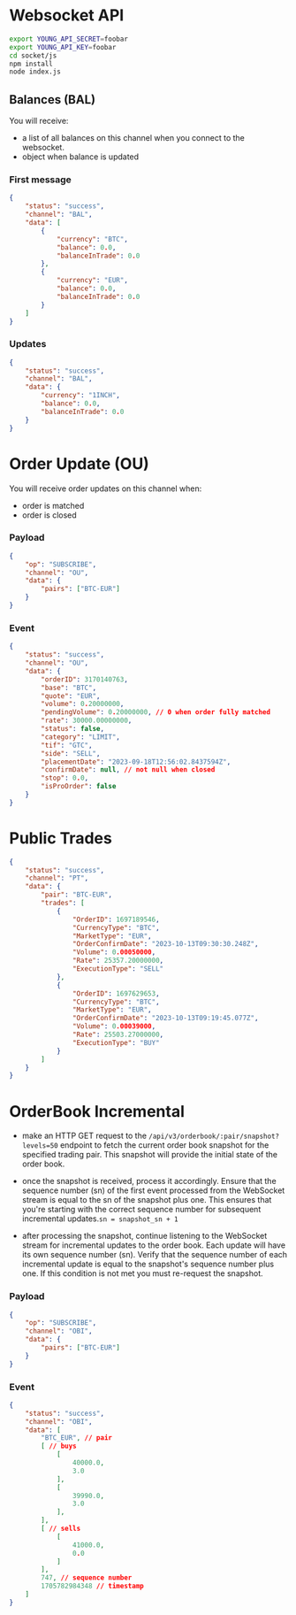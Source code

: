 # Websocket API

```sh
export YOUNG_API_SECRET=foobar
export YOUNG_API_KEY=foobar
cd socket/js
npm install
node index.js 
```

## Balances (BAL)
You will receive:
- a list of all balances on this channel when you connect to the websocket.
- object when balance is updated
### First message
```json
{
    "status": "success",
    "channel": "BAL",
    "data": [
        {
            "currency": "BTC",
            "balance": 0.0,
            "balanceInTrade": 0.0
        },
        {
            "currency": "EUR",
            "balance": 0.0,
            "balanceInTrade": 0.0
        }
    ]
}
```

### Updates
```json
{
    "status": "success",
    "channel": "BAL",
    "data": {
        "currency": "1INCH",
        "balance": 0.0,
        "balanceInTrade": 0.0
    }
}
```


# Order Update (OU)
You will receive order updates on this channel when:
- order is matched
- order is closed

### Payload
```json
{
    "op": "SUBSCRIBE",
    "channel": "OU",
    "data": {
        "pairs": ["BTC-EUR"]
    }
}
```

### Event
```json
{
    "status": "success",
    "channel": "OU",
    "data": {
        "orderID": 3170140763,
        "base": "BTC",
        "quote": "EUR",
        "volume": 0.20000000,
        "pendingVolume": 0.20000000, // 0 when order fully matched
        "rate": 30000.00000000,
        "status": false,
        "category": "LIMIT",
        "tif": "GTC",
        "side": "SELL",
        "placementDate": "2023-09-18T12:56:02.8437594Z",
        "confirmDate": null, // not null when closed
        "stop": 0.0,
        "isProOrder": false
    }
}
```

# Public Trades
```json
{
    "status": "success",
    "channel": "PT",
    "data": {
        "pair": "BTC-EUR",
        "trades": [
            {
                "OrderID": 1697189546,
                "CurrencyType": "BTC",
                "MarketType": "EUR",
                "OrderConfirmDate": "2023-10-13T09:30:30.248Z",
                "Volume": 0.00050000,
                "Rate": 25357.20000000,
                "ExecutionType": "SELL"
            },
            {
                "OrderID": 1697629653,
                "CurrencyType": "BTC",
                "MarketType": "EUR",
                "OrderConfirmDate": "2023-10-13T09:19:45.077Z",
                "Volume": 0.00039000,
                "Rate": 25503.27000000,
                "ExecutionType": "BUY"
            }
        ]
    }
}
```

# OrderBook Incremental

- make an HTTP GET request to the `/api/v3/orderbook/:pair/snapshot?levels=50` endpoint to fetch the current order book snapshot for the specified trading pair. This snapshot will provide the initial state of the order book.

- once the snapshot is received, process it accordingly. Ensure that the sequence number (sn) of the first event processed from the WebSocket stream is equal to the sn of the snapshot plus one. This ensures that you're starting with the correct sequence number for subsequent incremental updates.`sn = snapshot_sn + 1`

- after processing the snapshot, continue listening to the WebSocket stream for incremental updates to the order book. Each update will have its own sequence number (sn). Verify that the sequence number of each incremental update is equal to the snapshot's sequence number plus one. If this condition is not met you must re-request the snapshot.

### Payload
```json
{
    "op": "SUBSCRIBE",
    "channel": "OBI",
    "data": {
        "pairs": ["BTC-EUR"]
    }
}
```

### Event
```json
{
    "status": "success",
    "channel": "OBI",
    "data": [
        "BTC_EUR", // pair
        [ // buys
            [
                40000.0,
                3.0
            ],
            [
                39990.0,
                3.0
            ],
        ],
        [ // sells
            [
                41000.0,
                0.0
            ]
        ],
        747, // sequence number
        1705782984348 // timestamp
    ]
}
````
